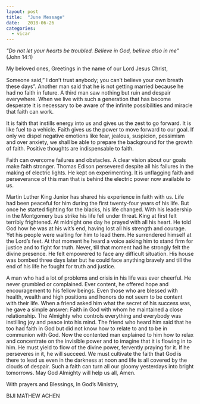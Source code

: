 ```yaml
---
layout: post
title:  "June Message"
date:   2018-06-26
categories: 
  - vicar
---
```


_"Do not let your hearts be troubled. Believe in God, believe also in me”_ (John 14:1)

My beloved ones, Greetings in the name of our Lord Jesus Christ, 

Someone said,” I don’t trust anybody; you can’t believe your own breath these days”. Another man said that he is not getting married because he had no faith in future. A third man saw nothing but ruin and despair everywhere. When we live with such a generation that has become desperate it is necessary to be aware of the infinite possibilities and miracle that faith can work.


It is faith that instills energy into us and gives us the zest to go forward. It is like fuel to a vehicle. Faith gives us the power to move forward to our goal. If only we dispel negative emotions like fear, jealous, suspicion, pessimism and over anxiety, we shall be able to prepare the background for the growth of faith. Positive thoughts are indispensable to faith. 


Faith can overcome failures and obstacles. A clear vision about our goals make faith stronger. Thomas Edison persevered despite all his failures in the making of electric lights. He kept on experimenting. It is unflagging faith and perseverance of this man that is behind the electric power now available to us. 


Martin Luther King Junior has shared his experience in faith with us. Life had been peaceful for him during the first twenty-four years of his life. But once he started fighting for the blacks, his life changed. With his leadership in the Montgomery bus strike his life fell under threat. King at first felt terribly frightened. At midnight one day he prayed with all his heart. He told God how he was at his wit’s end, having lost all his strength and courage. Yet his people were waiting for him to lead them. He surrendered himself at the Lord’s feet. At that moment he heard a voice asking him to stand firm for justice and to fight for truth. Never, till that moment had he strongly felt the divine presence. He felt empowered to face any difficult situation. His house was bombed three days later but he could face anything bravely and till the end of his life he fought for truth and justice. 


A man who had a lot of problems and crisis in his life was ever cheerful. He never grumbled or complained. Ever content, he offered hope and encouragement to his fellow beings. Even those who are blessed with health, wealth and high positions and honors do not seem to be content with their life. When a friend asked him what the secret of his success was, he gave a simple answer: Faith in God with whom he maintained a close relationship. The Almighty who controls everything and everybody was instilling joy and peace into his mind. The friend who heard him said that he too had faith in God but did not know how to relate to and to be in communion with God. Now the contented man explained to him how to relax and concentrate on the invisible power and to imagine that it is flowing in to him. He must yield to flow of the divine power, fervently praying for it. If he perseveres in it, he will succeed. 
We must cultivate the faith that God is there to lead us even in the darkness at noon and life is all covered by the clouds of despair. Such a faith can turn all our gloomy yesterdays into bright tomorrows. May God Almighty will help us all, Amen. 


With prayers and Blessings, 
In God’s Ministry, 

BIJI MATHEW ACHEN
